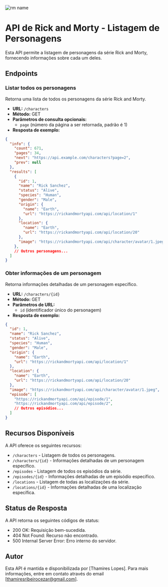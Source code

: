 ![rm name](https://github.com/Thamireslopescz/API-ProjFinal-RM/assets/100656019/644bd4db-9d87-4417-830a-f3c4ed0cea5a)

# API de Rick and Morty - Listagem de Personagens

Esta API permite a listagem de personagens da série Rick and Morty, fornecendo informações sobre cada um deles. 

## Endpoints

### Listar todos os personagens

Retorna uma lista de todos os personagens da série Rick and Morty.

- **URL:** `/characters`
- **Método:** GET
- **Parâmetros de consulta opcionais:**
  - `page` (número da página a ser retornada, padrão é 1)
- **Resposta de exemplo:**

```json
{
  "info": {
    "count": 671,
    "pages": 34,
    "next": "https://api.example.com/characters?page=2",
    "prev": null
  },
  "results": [
    {
      "id": 1,
      "name": "Rick Sanchez",
      "status": "Alive",
      "species": "Human",
      "gender": "Male",
      "origin": {
        "name": "Earth",
        "url": "https://rickandmortyapi.com/api/location/1"
      },
      "location": {
        "name": "Earth",
        "url": "https://rickandmortyapi.com/api/location/20"
      },
      "image": "https://rickandmortyapi.com/api/character/avatar/1.jpeg"
    },
    // Outros personagens...
  ]
}
```

### Obter informações de um personagem

Retorna informações detalhadas de um personagem específico.

- **URL:** `/characters/{id}`
- **Método:** GET
- **Parâmetros de URL:**
  - `id` (identificador único do personagem)
- **Resposta de exemplo:**

```json
{
  "id": 1,
  "name": "Rick Sanchez",
  "status": "Alive",
  "species": "Human",
  "gender": "Male",
  "origin": {
    "name": "Earth",
    "url": "https://rickandmortyapi.com/api/location/1"
  },
  "location": {
    "name": "Earth",
    "url": "https://rickandmortyapi.com/api/location/20"
  },
  "image": "https://rickandmortyapi.com/api/character/avatar/1.jpeg",
  "episode": [
    "https://rickandmortyapi.com/api/episode/1",
    "https://rickandmortyapi.com/api/episode/2",
    // Outros episódios...
  ]
}
```

## Recursos Disponíveis

A API oferece os seguintes recursos:

- `/characters` - Listagem de todos os personagens.
- `/characters/{id}` - Informações detalhadas de um personagem específico.
- `/episodes` - Listagem de todos os episódios da série.
- `/episodes/{id}` - Informações detalhadas de um episódio específico.
- `/locations` - Listagem de todas as localizações da série.
- `/locations/{id}` - Informações detalhadas de uma localização específica.

## Status de Resposta

A API retorna os seguintes códigos de status:

- 200 OK: Requisição bem-sucedida.
- 404 Not Found: Recurso não encontrado.
- 500 Internal Server Error: Erro interno do servidor.

## Autor

Esta API é mantida e disponibilizada por [Thamires Lopes]. Para mais informações, entre em contato através do email [thamiresribeirocezar@gmail.com].

